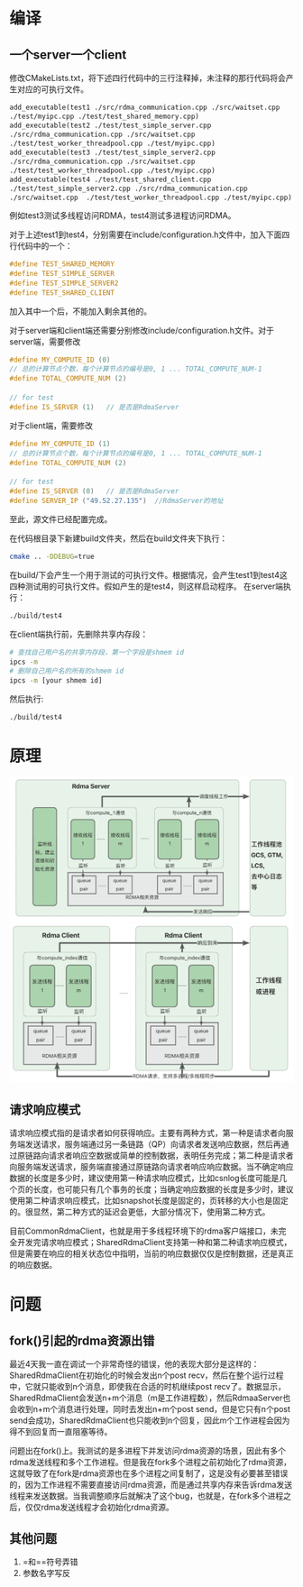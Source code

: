
# 编译
## 一个server一个client
修改CMakeLists.txt，将下述四行代码中的三行注释掉，未注释的那行代码将会产生对应的可执行文件。
```
add_executable(test1 ./src/rdma_communication.cpp ./src/waitset.cpp ./test/myipc.cpp ./test/test_shared_memory.cpp)
add_executable(test2 ./test/test_simple_server.cpp ./src/rdma_communication.cpp ./src/waitset.cpp  ./test/test_worker_threadpool.cpp ./test/myipc.cpp) 
add_executable(test3 ./test/test_simple_server2.cpp ./src/rdma_communication.cpp ./src/waitset.cpp  ./test/test_worker_threadpool.cpp ./test/myipc.cpp) 
add_executable(test4 ./test/test_shared_client.cpp ./test/test_simple_server2.cpp ./src/rdma_communication.cpp ./src/waitset.cpp  ./test/test_worker_threadpool.cpp ./test/myipc.cpp)
```
例如test3测试多线程访问RDMA，test4测试多进程访问RDMA。

对于上述test1到test4，分别需要在include/configuration.h文件中，加入下面四行代码中的一个：
```cpp
#define TEST_SHARED_MEMORY
#define TEST_SIMPLE_SERVER
#define TEST_SIMPLE_SERVER2
#define TEST_SHARED_CLIENT
```
加入其中一个后，不能加入剩余其他的。

对于server端和client端还需要分别修改include/configuration.h文件。对于server端，需要修改
```cpp
#define MY_COMPUTE_ID (0)
// 总的计算节点个数，每个计算节点的编号是0, 1 ... TOTAL_COMPUTE_NUM-1
#define TOTAL_COMPUTE_NUM (2)

// for test
#define IS_SERVER (1)   // 是否是RdmaServer
```
对于client端，需要修改
```cpp
#define MY_COMPUTE_ID (1)
// 总的计算节点个数，每个计算节点的编号是0, 1 ... TOTAL_COMPUTE_NUM-1
#define TOTAL_COMPUTE_NUM (2)

// for test
#define IS_SERVER (0)   // 是否是RdmaServer
#define SERVER_IP ("49.52.27.135")  //RdmaServer的地址
```

至此，源文件已经配置完成。

在代码根目录下新建build文件夹，然后在build文件夹下执行：
```bash
cmake .. -DDEBUG=true
```
在build/下会产生一个用于测试的可执行文件。根据情况，会产生test1到test4这四种测试用的可执行文件。假如产生的是test4，则这样启动程序。
在server端执行：
```bash
./build/test4
```
在client端执行前，先删除共享内存段：
```bash
# 查找自己用户名的共享内存段，第一个字段是shmem id
ipcs -m
# 删除自己用户名的所有的shmem id
ipcs -m [your shmem id]
```
然后执行:
```bash
./build/test4
```

# 原理
![image](assets/rdma1.png)
![image](assets/rdma2.png)
## 请求响应模式
请求响应模式指的是请求者如何获得响应。主要有两种方式，第一种是请求者向服务端发送请求，服务端通过另一条链路（QP）向请求者发送响应数据，然后再通过原链路向请求者响应空数据或简单的控制数据，表明任务完成；第二种是请求者向服务端发送请求，服务端直接通过原链路向请求者响应响应数据。当不确定响应数据的长度是多少时，建议使用第一种请求响应模式，比如csnlog长度可能是几个页的长度，也可能只有几个事务的长度；当确定响应数据的长度是多少时，建议使用第二种请求响应模式，比如snapshot长度是固定的，页转移的大小也是固定的。很显然，第二种方式的延迟会更低，大部分情况下，使用第二种方式。

目前CommonRdmaClient，也就是用于多线程环境下的rdma客户端接口，未完全开发完请求响应模式；SharedRdmaClient支持第一种和第二种请求响应模式，但是需要在响应的相关状态位中指明，当前的响应数据仅仅是控制数据，还是真正的响应数据。


# 问题
## fork()引起的rdma资源出错
最近4天我一直在调试一个非常奇怪的错误，他的表现大部分是这样的：SharedRdmaClient在初始化的时候会发出n个post recv，然后在整个运行过程中，它就只能收到n个消息，即使我在合适的时机继续post recv了。数据显示，SharedRdmaClient会发送n+m个消息（m是工作进程数），然后RdmaaServer也会收到n+m个消息进行处理，同时去发出n+m个post send，但是它只有n个post send会成功，SharedRdmaClient也只能收到n个回复，因此m个工作进程会因为得不到回复而一直阻塞等待。
    
问题出在fork()上。我测试的是多进程下并发访问rdma资源的场景，因此有多个rdma发送线程和多个工作进程。但是我在fork多个进程之前初始化了rdma资源，这就导致了在fork是rdma资源也在多个进程之间复制了，这是没有必要甚至错误的，因为工作进程不需要直接访问rdma资源，而是通过共享内存来告诉rdma发送线程来发送数据。当我调整顺序后就解决了这个bug，也就是，在fork多个进程之后，仅仅rdma发送线程才会初始化rdma资源。

## 其他问题
1. =和==符号弄错
2. 参数名字写反